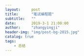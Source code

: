 ```yaml
---
layout:     post
title:      "笔试编程题"
subtitle:   ""
date:       2019-3-1 21:00:00
author:     "zhangyingji"
header-img: "img/post-bg-2015.jpg"
catalog: true
tags:
    - 总结
---
```



